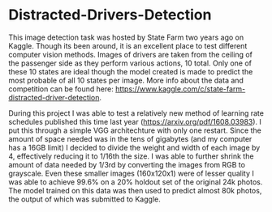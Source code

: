 # Distracted-Drivers-Detection

This image detection task was hosted by State Farm two years ago on Kaggle. Though its been around, it is an excellent place to test different computer vision methods. Images of drivers are taken from the ceiling of the passenger side as they perform various actions, 10 total. Only one of these 10 states are ideal though the model created is made to predict the most probable of all 10 states per image. More info about the data and competition can be found here: https://www.kaggle.com/c/state-farm-distracted-driver-detection.

During this project I was able to test a relatively new method of learning rate schedules published this time last year (https://arxiv.org/pdf/1608.03983). I put this through a simple VGG architechture with only one restart. Since the amount of space needed was in the tens of gigabytes (and my computer has a 16GB limit) I decided to divide the weight and width of each image by 4, effectively reducing it to 1/16th the size. I was able to further shrink the amount of data needed by 1/3rd by converting the images from RGB to grayscale. Even these smaller images (160x120x1) were of lesser quality I was able to achieve 99.6% on a 20% holdout set of the original 24k photos. The model trained on this data was then used to predict almost 80k photos, the output of which was submitted to Kaggle.
